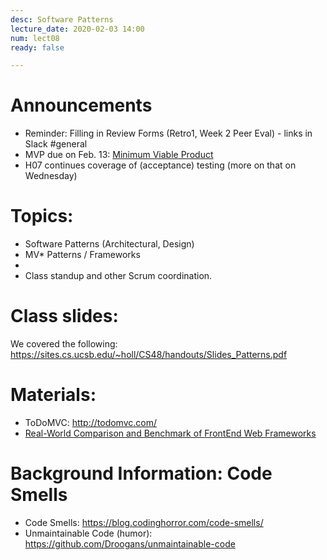 ```yaml
---
desc: Software Patterns
lecture_date: 2020-02-03 14:00
num: lect08
ready: false

---
```



# Announcements
* Reminder: Filling in Review Forms (Retro1, Week 2 Peer Eval) - links in Slack \#general
* MVP due on Feb. 13: [Minimum Viable Product](https://en.wikipedia.org/wiki/Minimum_viable_product)
* H07 continues coverage of (acceptance) testing (more on that on Wednesday)


# Topics: 

* Software Patterns (Architectural, Design)
* MV\* Patterns / Frameworks 
* 
* Class standup and other Scrum coordination.


# Class slides: 
We covered the following:
<https://sites.cs.ucsb.edu/~holl/CS48/handouts/Slides_Patterns.pdf>

# Materials:
* ToDoMVC: <http://todomvc.com/> 
* [Real-World Comparison and Benchmark of FrontEnd Web Frameworks](https://www.freecodecamp.org/news/a-realworld-comparison-of-front-end-frameworks-with-benchmarks-2019-update-4be0d3c78075/)
	
	
# Background Information: Code Smells
* Code Smells: <https://blog.codinghorror.com/code-smells/>
* Unmaintainable Code (humor): <https://github.com/Droogans/unmaintainable-code>